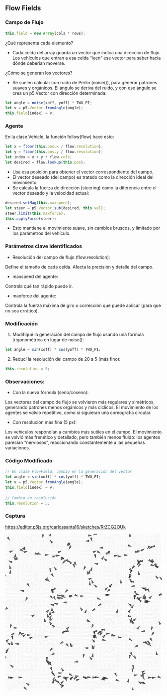 ## Flow Fields

### Campo de Flujo

```js
this.field = new Array(cols * rows);
```

¿Qué representa cada elemento?
* Cada celda del array guarda un vector que indica una dirección de flujo. Los vehículos que entran a esa celda “leen” ese vector para saber hacia dónde deberían moverse.

¿Cómo se generan los vectores?
* Se suelen calcular con ruido de Perlin (noise()), para generar patrones suaves y orgánicos. El ángulo se deriva del ruido, y con ese ángulo se crea un p5.Vector con dirección determinada:

```js
let angle = noise(xoff, yoff) * TWO_PI;
let v = p5.Vector.fromAngle(angle);
this.field[index] = v;
```

### Agente

En la clase Vehicle, la función follow(flow) hace esto:

```js
let x = floor(this.pos.x / flow.resolution);
let y = floor(this.pos.y / flow.resolution);
let index = x + y * flow.cols;
let desired = flow.lookup(this.pos);
```

* Usa esa posición para obtener el vector correspondiente del campo.
* El vector deseado (del campo) es tratado como la dirección ideal del movimiento.
* Se calcula la fuerza de dirección (steering) como la diferencia entre el vector deseado y la velocidad actual:

```js
desired.setMag(this.maxspeed);
let steer = p5.Vector.sub(desired, this.vel);
steer.limit(this.maxforce);
this.applyForce(steer);
```
* Esto mantiene el movimiento suave, sin cambios bruscos, y limitado por los parámetros del vehículo.

### Parámetros clave identificados
* Resolución del campo de flujo (flow.resolution):

Define el tamaño de cada celda. Afecta la precisión y detalle del campo.

* maxspeed del agente:

Controla qué tan rápido puede ir.

* maxforce del agente:

Controla la fuerza máxima de giro o corrección que puede aplicar (para que no sea errático).

### Modificación

1. Modifiqué la generación del campo de flujo usando una fórmula trigonométrica en lugar de noise():

```js
let angle = sin(xoff) * cos(yoff) * TWO_PI;
```

2. Reducí la resolución del campo de 20 a 5 (más fino):

```js
this.resolution = 5;
```

### Observaciones:

* Con la nueva fórmula (seno/coseno):

Los vectores del campo de flujo se volvieron más regulares y simétricos, generando patrones menos orgánicos y más cíclicos. El movimiento de los agentes se volvió repetitivo, como si siguieran una coreografía circular.

* Con resolución más fina (5 px):

Los vehículos respondían a cambios más sutiles en el campo. El movimiento se volvió más frenético y detallado, pero también menos fluido: los agentes parecían “nerviosos”, reaccionando constantemente a las pequeñas variaciones.

### Código Modificado

```js
// En clase FlowField, cambio en la generación del vector
let angle = sin(xoff) * cos(yoff) * TWO_PI;
let v = p5.Vector.fromAngle(angle);
this.field[index] = v;

// Cambio en resolución
this.resolution = 5;
```

### Captura

https://editor.p5js.org/carlossanta16/sketches/RrZCG2OUk

![Flechas](../../../../assets/Flechas.png)






























